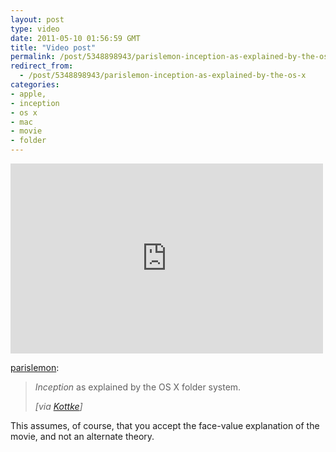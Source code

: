 ```yaml
---
layout: post
type: video
date: 2011-05-10 01:56:59 GMT
title: "Video post"
permalink: /post/5348898943/parislemon-inception-as-explained-by-the-os-x
redirect_from: 
  - /post/5348898943/parislemon-inception-as-explained-by-the-os-x
categories:
- apple,
- inception
- os x
- mac
- movie
- folder
---
```

<iframe src="https://player.vimeo.com/video/23066787?h=b096584a3d&amp;title=0&amp;byline=0&amp;portrait=0&amp;app_id=122963" width="500" height="304" frameborder="0" allow="autoplay; fullscreen; picture-in-picture" allowfullscreen title="INCEPTION_FOLDER"></iframe>

<p><a href="http://parislemon.com/post/5339643445" class="tumblr_blog">parislemon</a>:</p>

<blockquote><p><em>Inception</em> as explained by the OS X folder system. </p>
<p><em>[via <a href="http://kottke.org/11/05/os-x-inception">Kottke</a>]</em></p></blockquote>
This assumes, of course, that you accept the face-value explanation of the movie, and not an alternate theory.